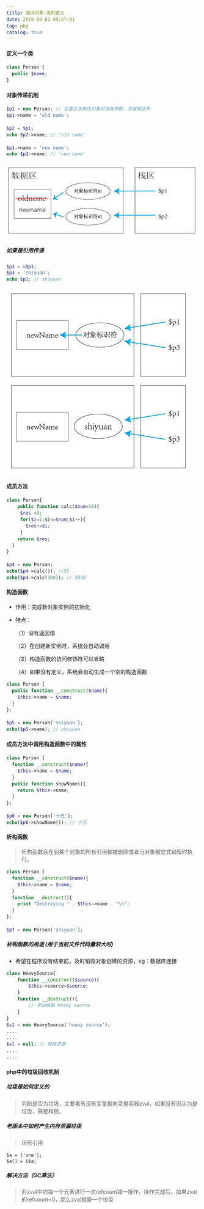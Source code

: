 ```yaml
---
title: 面向对象-类的定义
date: 2019-08-03 09:57:01
tag: php
catalog: true
---
```


#### 定义一个类

```php
class Person {
  public $name;
}
```

#### 对象传递机制

```php
$p1 = new Person; // 如果在实例化对象时没有参数，可省略括号
$p1->name = 'old name';

$p2 = $p1;
echo $p2->name; // 'old name'

$p1->name = 'new name';
echo $p2->name; // 'new name'
```

![示意图](/images/blog/php/01.jpg)

##### 如果是引用传递

```php
$p3 = &$p1;
$p3 = 'shiyuan';
echo $p1; // shiyuan
```

![示意图](/images/blog/php/02.jpg)

#### 成员方法

```php
class Person{
    public function calc($num=10){
     $res =0;
     for($i=1;$i<=$num;$i++){
       $res+=$i;
     }
   	return $res;
  }
}

$p4 = new Person;
echo($p4->calc()); //55
echo($p4->calc(100)); // 5050
```

#### 构造函数

- 作用：完成新对象实例的初始化

- 特点：

  （1）没有返回值 

  （2）在创建新实例时，系统会自动调用  

  （3）构造函数的访问修饰符可以省略

  （4）如果没有定义，系统会自动生成一个空的构造函数

```php
class Person {
  public function __construct($name){
    $this->name = $name;
  }
};

$p5 = new Person('shiyuan');
echo($p5->name); // shiyuan
```

#### 成员方法中调用构造函数中的属性

```php
class Person {
  function __construct($name){
    $this->name = $name;
  }
  public function showName(){
    return $this->name;
  }
};

$p6 = new Person('十元');
echo($p6->showName()); // 十元
```

#### 析构函数

> 析构函数会在到某个对象的所有引用都被删除或者当对象被显式销毁时执行。

```php
class Person {
  function __construct($name){
    $this->name = $name;
  }
  function __destruct(){
    print "Destroying " . $this->name . "\n";
  }
};

$p7 = new Person('shiyuan');
```

##### 析构函数的用途 (用于当前文件代码量较大时)

- 希望在程序没有结束前，及时销毁对象创建的资源，eg：数据库连接

```php
class HeavySource{
    function __construct($source){
        $this->source=$source;
    }
    function __destruct(){
        // 手动销毁 heavy source
    }
}
$s1 = new HeavySource('heavy source');
....
....
$sl = null; // 释放资源
....
....
```

#### php中的垃圾回收机制

##### 垃圾是如何定义的

> 判断是否为垃圾，主要看有没有变量指向变量容器zval，如果没有则认为是垃圾，需要释放。

##### 老版本中如何产生内存泄漏垃圾

> 环形引用

```
$a = ['one'];
$a[] = &$a;
```

##### 解决方法（GC算法）

> 对zval中的每一个元素进行一次refcount减一操作，操作完成后，如果zval的refcount=0，那么zval就是一个垃圾

